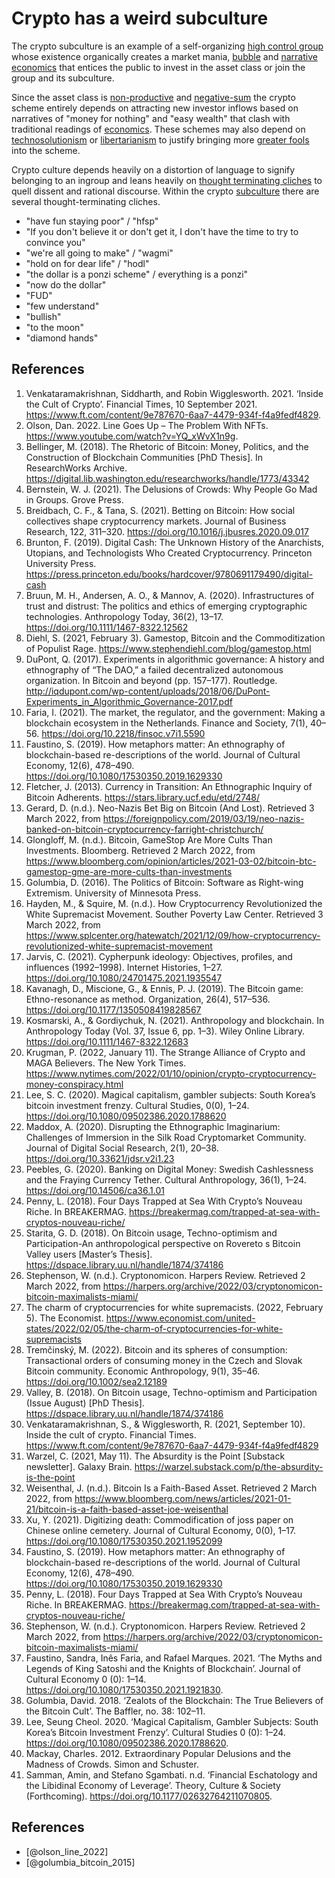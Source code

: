 # Crypto has a weird subculture
The crypto subculture is an example of a self-organizing [high control group](../concepts/high-control-group.md) whose existence organically creates a market mania, [bubble](../concepts/bubble.md) and [narrative economics](../concepts/narrative-economics.md) that entices the public to invest in the asset class or join the group and its subculture.

Since the asset class is [non-productive](../concepts/productive-asset.md) and [negative-sum](negative-sum.md) the crypto scheme entirely depends on attracting new investor inflows based on narratives of "money for nothing" and "easy wealth" that clash with traditional readings of [economics](../concepts/keynsian-economics.md). These schemes may also depend on [technosolutionism](../concepts/technosolutionism.md) or [libertarianism](../concepts/libertarianism.md) to justify bringing more [greater fools](../concepts/greater-fool-theory.md) into the scheme.

Crypto culture depends heavily on a distortion of language to signify belonging to an ingroup and leans heavily on [thought terminating cliches](../concepts/thought-terminating-cliches.md) to quell dissent and rational discourse. Within the crypto [subculture](../claims/weird-culture.md) there are several thought-terminating cliches.

* "have fun staying poor" / "hfsp"
* "If you don't believe it or don't get it, I don't have the time to try to convince you"
* "we're all going to make" / "wagmi"
* "hold on for dear life" / "hodl"
* "the dollar is a ponzi scheme" / everything is a ponzi"
* "now do the dollar"
* "FUD"
* "few understand"
* "bullish"
* "to the moon"
* "diamond hands"

## References
1. Venkataramakrishnan, Siddharth, and Robin Wigglesworth. 2021. ‘Inside the Cult of Crypto’. Financial Times, 10 September 2021. https://www.ft.com/content/9e787670-6aa7-4479-934f-f4a9fedf4829.
1. Olson, Dan. 2022. Line Goes Up – The Problem With NFTs. https://www.youtube.com/watch?v=YQ_xWvX1n9g.
1. Bellinger, M. (2018). The Rhetoric of Bitcoin: Money, Politics, and the Construction of Blockchain Communities [PhD Thesis]. In ResearchWorks Archive. https://digital.lib.washington.edu/researchworks/handle/1773/43342
1. Bernstein, W. J. (2021). The Delusions of Crowds: Why People Go Mad in Groups. Grove Press.
1. Breidbach, C. F., & Tana, S. (2021). Betting on Bitcoin: How social collectives shape cryptocurrency markets. Journal of Business Research, 122, 311–320. https://doi.org/10.1016/j.jbusres.2020.09.017
1. Brunton, F. (2019). Digital Cash: The Unknown History of the Anarchists, Utopians, and Technologists Who Created Cryptocurrency. Princeton University Press. https://press.princeton.edu/books/hardcover/9780691179490/digital-cash
1. Bruun, M. H., Andersen, A. O., & Mannov, A. (2020). Infrastructures of trust and distrust: The politics and ethics of emerging cryptographic technologies. Anthropology Today, 36(2), 13–17. https://doi.org/10.1111/1467-8322.12562
1. Diehl, S. (2021, February 3). Gamestop, Bitcoin and the Commoditization of Populist Rage. https://www.stephendiehl.com/blog/gamestop.html
1. DuPont, Q. (2017). Experiments in algorithmic governance: A history and ethnography of “The DAO,” a failed decentralized autonomous organization. In Bitcoin and beyond (pp. 157–177). Routledge. http://iqdupont.com/wp-content/uploads/2018/06/DuPont-Experiments_in_Algorithmic_Governance-2017.pdf
1. Faria, I. (2021). The market, the regulator, and the government: Making a blockchain ecosystem in the Netherlands. Finance and Society, 7(1), 40–56. https://doi.org/10.2218/finsoc.v7i1.5590
1. Faustino, S. (2019). How metaphors matter: An ethnography of blockchain-based re-descriptions of the world. Journal of Cultural Economy, 12(6), 478–490. https://doi.org/10.1080/17530350.2019.1629330
1. Fletcher, J. (2013). Currency in Transition: An Ethnographic Inquiry of Bitcoin Adherents. https://stars.library.ucf.edu/etd/2748/
1. Gerard, D. (n.d.). Neo-Nazis Bet Big on Bitcoin (And Lost). Retrieved 3 March 2022, from https://foreignpolicy.com/2019/03/19/neo-nazis-banked-on-bitcoin-cryptocurrency-farright-christchurch/
1. Glongloff, M. (n.d.). Bitcoin, GameStop Are More Cults Than Investments. Bloomberg. Retrieved 2 March 2022, from https://www.bloomberg.com/opinion/articles/2021-03-02/bitcoin-btc-gamestop-gme-are-more-cults-than-investments
1. Golumbia, D. (2016). The Politics of Bitcoin: Software as Right-wing Extremism. University of Minnesota Press.
1. Hayden, M., & Squire, M. (n.d.). How Cryptocurrency Revolutionized the White Supremacist Movement. Souther Poverty Law Center. Retrieved 3 March 2022, from https://www.splcenter.org/hatewatch/2021/12/09/how-cryptocurrency-revolutionized-white-supremacist-movement
1. Jarvis, C. (2021). Cypherpunk ideology: Objectives, profiles, and influences (1992–1998). Internet Histories, 1–27. https://doi.org/10.1080/24701475.2021.1935547
1. Kavanagh, D., Miscione, G., & Ennis, P. J. (2019). The Bitcoin game: Ethno-resonance as method. Organization, 26(4), 517–536. https://doi.org/10.1177/1350508419828567
1. Kosmarski, A., & Gordiychuk, N. (2021). Anthropology and blockchain. In Anthropology Today (Vol. 37, Issue 6, pp. 1–3). Wiley Online Library. https://doi.org/10.1111/1467-8322.12683
1. Krugman, P. (2022, January 11). The Strange Alliance of Crypto and MAGA Believers. The New York Times. https://www.nytimes.com/2022/01/10/opinion/crypto-cryptocurrency-money-conspiracy.html
1. Lee, S. C. (2020). Magical capitalism, gambler subjects: South Korea’s bitcoin investment frenzy. Cultural Studies, 0(0), 1–24. https://doi.org/10.1080/09502386.2020.1788620
1. Maddox, A. (2020). Disrupting the Ethnographic Imaginarium: Challenges of Immersion in the Silk Road Cryptomarket Community. Journal of Digital Social Research, 2(1), 20–38. https://doi.org/10.33621/jdsr.v2i1.23
1. Peebles, G. (2020). Banking on Digital Money: Swedish Cashlessness and the Fraying Currency Tether. Cultural Anthropology, 36(1), 1–24. https://doi.org/10.14506/ca36.1.01
1. Penny, L. (2018). Four Days Trapped at Sea With Crypto’s Nouveau Riche. In BREAKERMAG. https://breakermag.com/trapped-at-sea-with-cryptos-nouveau-riche/
1. Starita, G. D. (2018). On Bitcoin usage, Techno-optimism and Participation-An anthropological perspective on Rovereto s Bitcoin Valley users [Master’s Thesis]. https://dspace.library.uu.nl/handle/1874/374186
1. Stephenson, W. (n.d.). Cryptonomicon. Harpers Review. Retrieved 2 March 2022, from https://harpers.org/archive/2022/03/cryptonomicon-bitcoin-maximalists-miami/
1. The charm of cryptocurrencies for white supremacists. (2022, February 5). The Economist. https://www.economist.com/united-states/2022/02/05/the-charm-of-cryptocurrencies-for-white-supremacists
1. Tremčinský, M. (2022). Bitcoin and its spheres of consumption: Transactional orders of consuming money in the Czech and Slovak Bitcoin community. Economic Anthropology, 9(1), 35–46. https://doi.org/10.1002/sea2.12189
1. Valley, B. (2018). On Bitcoin usage, Techno-optimism and Participation (Issue August) [PhD Thesis]. https://dspace.library.uu.nl/handle/1874/374186
1. Venkataramakrishnan, S., & Wigglesworth, R. (2021, September 10). Inside the cult of crypto. Financial Times. https://www.ft.com/content/9e787670-6aa7-4479-934f-f4a9fedf4829
1. Warzel, C. (2021, May 11). The Absurdity is the Point [Substack newsletter]. Galaxy Brain. https://warzel.substack.com/p/the-absurdity-is-the-point
1. Weisenthal, J. (n.d.). Bitcoin Is a Faith-Based Asset. Retrieved 2 March 2022, from https://www.bloomberg.com/news/articles/2021-01-21/bitcoin-is-a-faith-based-asset-joe-weisenthal
1. Xu, Y. (2021). Digitizing death: Commodification of joss paper on Chinese online cemetery. Journal of Cultural Economy, 0(0), 1–17. https://doi.org/10.1080/17530350.2021.1952099
1. Faustino, S. (2019). How metaphors matter: An ethnography of blockchain-based re-descriptions of the world. Journal of Cultural Economy, 12(6), 478–490. https://doi.org/10.1080/17530350.2019.1629330
1. Penny, L. (2018). Four Days Trapped at Sea With Crypto’s Nouveau Riche. In BREAKERMAG. https://breakermag.com/trapped-at-sea-with-cryptos-nouveau-riche/
1. Stephenson, W. (n.d.). Cryptonomicon. Harpers Review. Retrieved 2 March 2022, from https://harpers.org/archive/2022/03/cryptonomicon-bitcoin-maximalists-miami/
1. Faustino, Sandra, Inês Faria, and Rafael Marques. 2021. ‘The Myths and Legends of King Satoshi and the Knights of Blockchain’. Journal of Cultural Economy 0 (0): 1–14. https://doi.org/10.1080/17530350.2021.1921830.
1. Golumbia, David. 2018. ‘Zealots of the Blockchain: The True Believers of the Bitcoin Cult’. The Baffler, no. 38: 102–11.
1. Lee, Seung Cheol. 2020. ‘Magical Capitalism, Gambler Subjects: South Korea’s Bitcoin Investment Frenzy’. Cultural Studies 0 (0): 1–24. https://doi.org/10.1080/09502386.2020.1788620.
1. Mackay, Charles. 2012. Extraordinary Popular Delusions and the Madness of Crowds. Simon and Schuster.
1. Samman, Amin, and Stefano Sgambati. n.d. ‘Financial Eschatology and the Libidinal Economy of Leverage’. Theory, Culture & Society (Forthcoming). https://doi.org/10.1177/02632764211070805.


## References
* [@olson_line_2022]
* [@golumbia_bitcoin_2015]